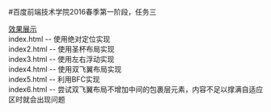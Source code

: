 #百度前端技术学院2016春季第一阶段，任务三

[效果展示](http://http://zhoufuxin.github.io/zfxdev1_3/index.html)<br>
index.html -- 使用绝对定位实现<br>
index2.html -- 使用圣杯布局实现<br>
index3.html -- 使用左右浮动实现<br>
index4.html -- 使用双飞翼布局实现<br>
index5.html -- 利用BFC实现<br>
index6.html -- 尝试双飞翼布局不增加中间的包裹层元素，内容不足以撑满自适应区时就会出现问题
